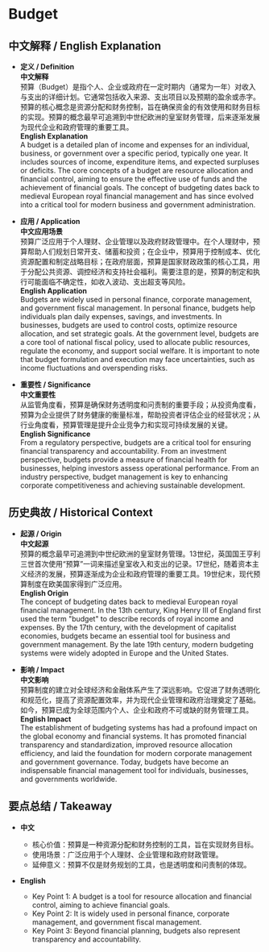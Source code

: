# Budget

## 中文解释 / English Explanation

* **定义 / Definition**  
  **中文解释**  
  预算（Budget）是指个人、企业或政府在一定时期内（通常为一年）对收入与支出的详细计划。它通常包括收入来源、支出项目以及预期的盈余或赤字。预算的核心概念是资源分配和财务控制，旨在确保资金的有效使用和财务目标的实现。预算的概念最早可追溯到中世纪欧洲的皇室财务管理，后来逐渐发展为现代企业和政府管理的重要工具。  
  **English Explanation**  
  A budget is a detailed plan of income and expenses for an individual, business, or government over a specific period, typically one year. It includes sources of income, expenditure items, and expected surpluses or deficits. The core concepts of a budget are resource allocation and financial control, aiming to ensure the effective use of funds and the achievement of financial goals. The concept of budgeting dates back to medieval European royal financial management and has since evolved into a critical tool for modern business and government administration.

* **应用 / Application**  
  **中文应用场景**  
  预算广泛应用于个人理财、企业管理以及政府财政管理中。在个人理财中，预算帮助人们规划日常开支、储蓄和投资；在企业中，预算用于控制成本、优化资源配置和制定战略目标；在政府层面，预算是国家财政政策的核心工具，用于分配公共资源、调控经济和支持社会福利。需要注意的是，预算的制定和执行可能面临不确定性，如收入波动、支出超支等风险。  
  **English Application**  
  Budgets are widely used in personal finance, corporate management, and government fiscal management. In personal finance, budgets help individuals plan daily expenses, savings, and investments. In businesses, budgets are used to control costs, optimize resource allocation, and set strategic goals. At the government level, budgets are a core tool of national fiscal policy, used to allocate public resources, regulate the economy, and support social welfare. It is important to note that budget formulation and execution may face uncertainties, such as income fluctuations and overspending risks.

* **重要性 / Significance**  
  **中文重要性**  
  从监管角度看，预算是确保财务透明度和问责制的重要手段；从投资角度看，预算为企业提供了财务健康的衡量标准，帮助投资者评估企业的经营状况；从行业角度看，预算管理是提升企业竞争力和实现可持续发展的关键。  
  **English Significance**  
  From a regulatory perspective, budgets are a critical tool for ensuring financial transparency and accountability. From an investment perspective, budgets provide a measure of financial health for businesses, helping investors assess operational performance. From an industry perspective, budget management is key to enhancing corporate competitiveness and achieving sustainable development.

## 历史典故 / Historical Context

* **起源 / Origin**  
  **中文起源**  
  预算的概念最早可追溯到中世纪欧洲的皇室财务管理。13世纪，英国国王亨利三世首次使用“预算”一词来描述皇室收入和支出的记录。17世纪，随着资本主义经济的发展，预算逐渐成为企业和政府管理的重要工具。19世纪末，现代预算制度在欧美国家得到广泛应用。  
  **English Origin**  
  The concept of budgeting dates back to medieval European royal financial management. In the 13th century, King Henry III of England first used the term "budget" to describe records of royal income and expenses. By the 17th century, with the development of capitalist economies, budgets became an essential tool for business and government management. By the late 19th century, modern budgeting systems were widely adopted in Europe and the United States.

* **影响 / Impact**  
  **中文影响**  
  预算制度的建立对全球经济和金融体系产生了深远影响。它促进了财务透明化和规范化，提高了资源配置效率，并为现代企业管理和政府治理奠定了基础。如今，预算已成为全球范围内个人、企业和政府不可或缺的财务管理工具。  
  **English Impact**  
  The establishment of budgeting systems has had a profound impact on the global economy and financial systems. It has promoted financial transparency and standardization, improved resource allocation efficiency, and laid the foundation for modern corporate management and government governance. Today, budgets have become an indispensable financial management tool for individuals, businesses, and governments worldwide.

## 要点总结 / Takeaway

* **中文**  
  - 核心价值：预算是一种资源分配和财务控制的工具，旨在实现财务目标。  
  - 使用场景：广泛应用于个人理财、企业管理和政府财政管理。  
  - 延伸意义：预算不仅是财务规划的工具，也是透明度和问责制的体现。  

* **English**  
  - Key Point 1: A budget is a tool for resource allocation and financial control, aiming to achieve financial goals.  
  - Key Point 2: It is widely used in personal finance, corporate management, and government fiscal management.  
  - Key Point 3: Beyond financial planning, budgets also represent transparency and accountability.